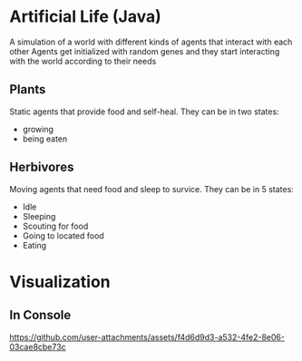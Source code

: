 # Artificial Life (Java)

A simulation of a world with different kinds of agents that interact with each other
Agents get initialized with random genes and they start interacting with the world according to their needs

## Plants
Static agents that provide food and self-heal. They can be in two states: 
* growing 
* being eaten

## Herbivores
Moving agents that need food and sleep to survice. They can be in 5 states:
* Idle
* Sleeping
* Scouting for food
* Going to located food
* Eating

# Visualization
## In Console
https://github.com/user-attachments/assets/f4d6d9d3-a532-4fe2-8e06-03cae8cbe73c

